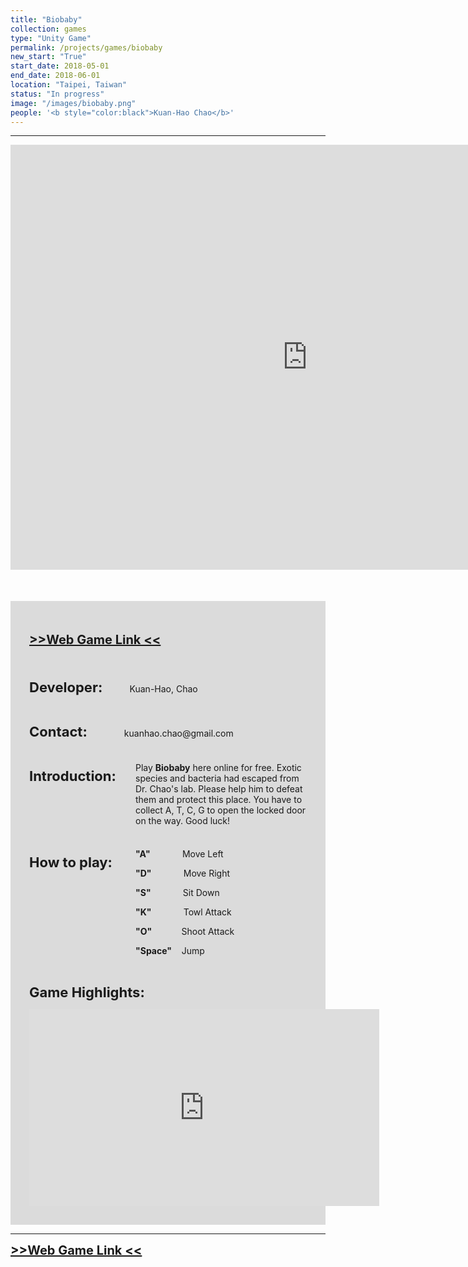 ```yaml
---
title: "Biobaby"
collection: games
type: "Unity Game"
permalink: /projects/games/biobaby
new_start: "True"
start_date: 2018-05-01
end_date: 2018-06-01
location: "Taipei, Taiwan"
status: "In progress"
image: "/images/biobaby.png"
people: '<b style="color:black">Kuan-Hao Chao</b>'
---
```


---

<iframe src="https://storage.googleapis.com/storage.kuanhaochao.com/biobaby/index_full.html" width="950" height="680" style="border:none;" scrolling="no"></iframe>


<div style="background-color: #dbdbdb; padding: 30px; margin-top:50px">
  <p style="font-size:20px"> <a href="http://storage.kuanhaochao.com/biobaby/index.html" target="_blank"><b> >>Web Game Link << </b></a></p>
  <br>
  <p> <b style="font-size: 22px">Developer:</b> &nbsp; &nbsp; &nbsp; &nbsp; &nbsp; Kuan-Hao, Chao</p>
  <br>
  <p> <b style="font-size: 22px">Contact:</b> &nbsp; &nbsp; &nbsp; &nbsp; &nbsp; &nbsp; &nbsp; kuanhao.chao@gmail.com</p>
  <br>
  <p style=" margin-bottom: 10px;"> <b style="font-size: 22px;">Introduction:</b></p>
  <p  style="margin-left: 170px; margin-top: -45px">Play <b>Biobaby</b> here online for free. Exotic species and bacteria had escaped from Dr. Chao's lab. Please help him to defeat them and protect this place. You have to collect A, T, C, G to open the locked door on the way. Good luck!</p>
  <br>
  <p style=" margin-bottom: 10px;"> <b style="font-size: 22px;">How to play:</b></p>
  <p  style="margin-left: 170px; margin-top: -45px"><b>"A"</b> &nbsp;&nbsp;&nbsp;&nbsp;&nbsp;&nbsp;&nbsp;&nbsp;&nbsp;&nbsp;&nbsp; Move Left</p>
  <p style="margin-left: 170px;"><b>"D"</b> &nbsp;&nbsp;&nbsp;&nbsp;&nbsp;&nbsp;&nbsp;&nbsp;&nbsp;&nbsp;&nbsp; Move Right</p>
  <p style="margin-left: 170px;"><b>"S"</b> &nbsp;&nbsp;&nbsp;&nbsp;&nbsp;&nbsp;&nbsp;&nbsp;&nbsp;&nbsp;&nbsp; Sit Down</p>
  <p style="margin-left: 170px;"><b>"K"</b> &nbsp;&nbsp;&nbsp;&nbsp;&nbsp;&nbsp;&nbsp;&nbsp;&nbsp;&nbsp;&nbsp; Towl Attack</p>
  <p style="margin-left: 170px;"><b>"O"</b> &nbsp;&nbsp;&nbsp;&nbsp;&nbsp;&nbsp;&nbsp;&nbsp;&nbsp;&nbsp;&nbsp;Shoot Attack</p>
  <p style="margin-left: 170px;"><b>"Space"</b> &nbsp;&nbsp; Jump</p>
  <br>
  <p> <b style="font-size: 22px">Game Highlights:</b></p>
  <iframe width="560" height="315" src="https://www.youtube.com/embed/L4wPfSFFKYY" frameborder="0" allow="accelerometer; autoplay; clipboard-write; encrypted-media; gyroscope; picture-in-picture" allowfullscreen></iframe>
</div>

---

<a style="font-size:20px" href="http://storage.kuanhaochao.com/biobaby/index.html" target="_blank"><b> >>Web Game Link << </b></a>
